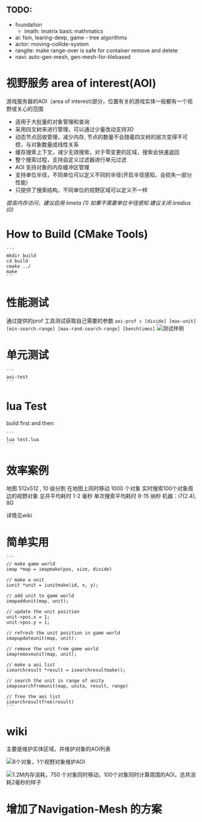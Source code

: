 ## TODO:
* foundation
    - imath: imatrix basic mathmatics
* ai: fsm, learing-deep, game - tree algorithms
* actor: moving-collide-system
* rangite: make range-over is safe for container remove and delete
* navi: auto-gen-mesh, gen-mesh-for-tilebased

# 视野服务 area of interest(AOI)
游戏服务器的AOI（area of interest)部分，位置有关的游戏实体一般都有一个视野或关心的范围
 
* 适用于大批量的对象管理和查询
* 采用四叉树来进行管理，可以通过少量改动支持3D
* 动态节点回收管理，减少内存, 节点的数量不会随着四叉树的层次变得不可控，与对象数量成线性关系
* 缓存搜索上下文，减少无效搜索，对于零变更的区域，搜索会快速返回
* 整个搜索过程，支持自定义过滤器进行单元过滤
* AOI 支持对象的内存缓冲区管理
* 支持单位半径，不同单位可以定义不同的半径(开启半径感知，会损失一部分性能)
* 只提供了搜索结构，不同单位的视野区域可以定义不一样

*提高内存访问，建议启用 iimeta (1)*
*如果不需要单位半径感知 建议关闭 iiradius (0)*

# How to Build (CMake Tools)

    ```
    mkdir build
    cd build
    cmake ../
    make
    ```

# 性能测试
通过提供的prof 工具测试获取自己需要的参数
    ```
    aoi-prof c [divide] [max-unit] [min-search-range] [max-rand-search-range] [benchtimes]
    ```
![测试样例](http://dwgaga-image.qiniudn.com/more_img_1__Default__bash_.png)

# 单元测试
    ```
    aoi-test
    ```

# lua Test
build first and then:

    ```
    lua test.lua
    ```


# 效率案例
地图 512x512 , 10 级分割
在地图上同时移动 1000 个对象
实时搜索100个对象周边的视野对象
总共平均耗时 1-2 毫秒
单次搜索平均耗时 8-15 纳秒
机器：i7(2.4), 8G

详情见wiki

# 简单实用
    ```
    // make game world
    imap *map = imapmake(pos, size, divide)
 
    // make a unit
    iunit *unit = iunitmake(id, x, y);
 
    // add unit to game world
    imapaddunit(map, unit);
 
    // update the unit position
    unit->pos.x = 1;
    unit->pos.y = 1;
 
    // refresh the unit position in game world
    imapupdateunit(map, unit):
 
    // remove the unit from game world
    imapremoveunit(map, unit);
 
    // make a aoi list
    isearchresult *result = isearchresultmake();
 
    // search the unit in range of unita
    imapsearchfromunit(map, unita, result, range)
 
    // free the aoi list
    isearchresultfree(result)
    ```


# wiki
主要是维护实体区域，并维护对象的AOI列表

![8个对象，1个视野对象维护AOI](http://dwgaga-image.qiniudn.com/App_0_8_23.png)


![1.2M内存消耗，750 个对象同时移动，100个对象同时计算周围的AOI，总共消耗2毫秒的样子](http://dwgaga-image.qiniudn.com/Banners_and_Alerts_App_0_8_2.png)


# 增加了Navigation-Mesh 的方案
